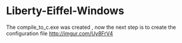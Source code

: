 # Liberty-Eiffel-Windows

The compile_to_c.exe was created , now the next step is to create the configuration file 
http://imgur.com/Uy8FrV4
